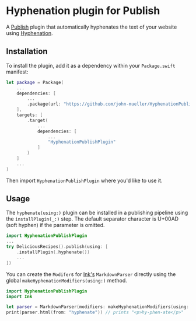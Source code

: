 # Hyphenation plugin for Publish

A [Publish](https://github.com/JohnSundell/Publish) plugin that automatically hyphenates the text of your website using [Hyphenation](https://github.com/john-mueller/Hyphenation).

## Installation

To install the plugin, add it as a dependency within your `Package.swift` manifest:

```swift
let package = Package(
    ...
    dependencies: [
        ...
        .package(url: "https://github.com/john-mueller/HyphenationPublishPlugin", from: "0.1.0")
    ],
    targets: [
        .target(
            ...
            dependencies: [
                ...
                "HyphenationPublishPlugin"
            ]
        )
    ]
    ...
)
```

Then import `HyphenationPublishPlugin` where you'd like to use it.

## Usage

The `hyphenate(using:)` plugin can be installed in a publishing pipeline using the `installPlugin(_:)` step. The default separator character is U+00AD (soft hyphen) if the parameter is omitted.

```swift
import HyphenationPublishPlugin
...
try DeliciousRecipes().publish(using: [
    .installPlugin(.hyphenate())
    ...
])
```

You can create the `Modifer`s for [Ink's](https://github.com/JohnSundell/Ink) `MarkdownParser` directly using the global  `makeHyphenationModifiers(using:)` method. 

```swift
import HyphenationPublishPlugin
import Ink

let parser = MarkdownParser(modifiers: makeHyphenationModifiers(using: "-"))
print(parser.html(from: "hyphenate")) // prints "<p>hy-phen-ate</p>"
```
